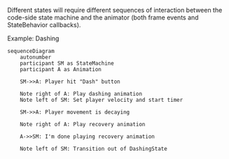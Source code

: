 Different states will require different sequences of interaction between the code-side state machine and the animator (both frame events and StateBehavior callbacks).


Example: Dashing

```mermaid
sequenceDiagram
    autonumber
    participant SM as StateMachine
    participant A as Animation

    SM->>A: Player hit "Dash" button

    Note right of A: Play dashing animation
    Note left of SM: Set player velocity and start timer

    SM->>A: Player movement is decaying

    Note right of A: Play recovery animation

    A->>SM: I'm done playing recovery animation

    Note left of SM: Transition out of DashingState

```

